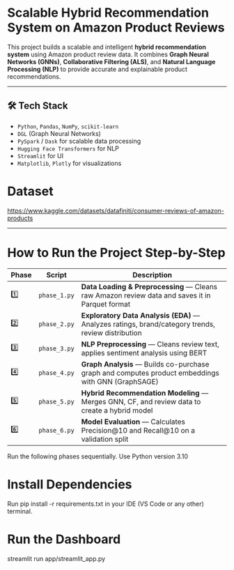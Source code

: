 # Scalable Hybrid Recommendation System on Amazon Product Reviews

This project builds a scalable and intelligent **hybrid recommendation system** using Amazon product review data. It combines **Graph Neural Networks (GNNs)**, **Collaborative Filtering (ALS)**, and **Natural Language Processing (NLP)** to provide accurate and explainable product recommendations.


---

## 🛠️ Tech Stack

- `Python`, `Pandas`, `NumPy`, `scikit-learn`
- `DGL` (Graph Neural Networks)
- `PySpark` / `Dask` for scalable data processing
- `Hugging Face Transformers` for NLP
- `Streamlit` for UI
- `Matplotlib`, `Plotly` for visualizations

# Dataset
https://www.kaggle.com/datasets/datafiniti/consumer-reviews-of-amazon-products

---
# How to Run the Project Step-by-Step
| Phase | Script       | Description                                                                                        |
| ----- | ------------ | -------------------------------------------------------------------------------------------------- |
| 1️⃣   | `phase_1.py` | **Data Loading & Preprocessing** — Cleans raw Amazon review data and saves it in Parquet format    |
| 2️⃣   | `phase_2.py` | **Exploratory Data Analysis (EDA)** — Analyzes ratings, brand/category trends, review distribution |
| 3️⃣   | `phase_3.py` | **NLP Preprocessing** — Cleans review text, applies sentiment analysis using BERT                  |
| 4️⃣   | `phase_4.py` | **Graph Analysis** — Builds co-purchase graph and computes product embeddings with GNN (GraphSAGE) |
| 5️⃣   | `phase_5.py` | **Hybrid Recommendation Modeling** — Merges GNN, CF, and review data to create a hybrid model      |
| 6️⃣   | `phase_6.py` | **Model Evaluation** — Calculates Precision\@10 and Recall\@10 on a validation split               |

Run the following phases sequentially.
Use Python version 3.10

# Install Dependencies
Run pip install -r requirements.txt in your IDE (VS Code or any other) terminal.

# Run the Dashboard
streamlit run app/streamlit_app.py


